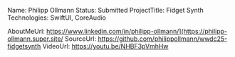 Name: Philipp Ollmann
Status: Submitted
ProjectTitle: Fidget Synth
Technologies: SwiftUI, CoreAudio

AboutMeUrl: https://www.linkedin.com/in/philipp-ollmann/](https://philipp-ollmann.super.site/
SourceUrl: https://github.com/philippollmann/wwdc25-fidgetsynth
VideoUrl: https://youtu.be/NHBF3pVmhHw

<!---
EXAMPLE
Name<required>: John Appleseed
Status<required>: Submitted <or> Winner <or> Distinguished <or> Rejected
ProjectTitle: The Accessibility Rose
Technologies<only the first 4 are visible>: SwiftUI, RealityKit, CoreGraphic 

AboutMeUrl: https://linkedin.com/in/johnappleseed <
SourceUrl: https://github.com/johnappleseed/wwdc2025
VideoUrl: https://youtu.be/ABCDE123456

Please note that only Name and Status are mandatory fields. The other fields are optional.
-->
